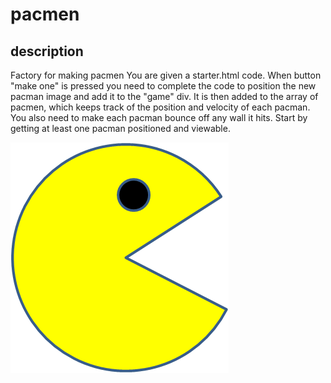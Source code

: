 # pacmen
## description
Factory for making pacmen
You are given a starter.html code.
When button "make one" is pressed you need to complete the code 
to position the new pacman image and add it to the "game" div.
It is then added to the array of pacmen, which keeps track of the position and velocity of each pacman.
You also need to make each pacman bounce off any wall it hits. 
Start by getting at least one pacman positioned and viewable. 

<img src="PacMan1.png">
